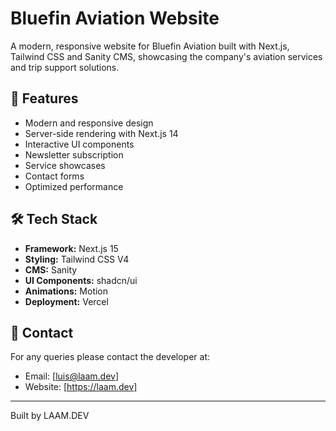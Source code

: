 # Bluefin Aviation Website

A modern, responsive website for Bluefin Aviation built with Next.js, Tailwind CSS and Sanity CMS, showcasing the company's aviation services and trip support solutions.

## 🚀 Features

- Modern and responsive design
- Server-side rendering with Next.js 14
- Interactive UI components
- Newsletter subscription
- Service showcases
- Contact forms
- Optimized performance

## 🛠️ Tech Stack

- **Framework:** Next.js 15
- **Styling:** Tailwind CSS V4
- **CMS:** Sanity
- **UI Components:** shadcn/ui
- **Animations:** Motion
- **Deployment:** Vercel

## 👥 Contact

For any queries please contact the developer at:

- Email: [luis@laam.dev]
- Website: [https://laam.dev]

---

Built by LAAM.DEV
